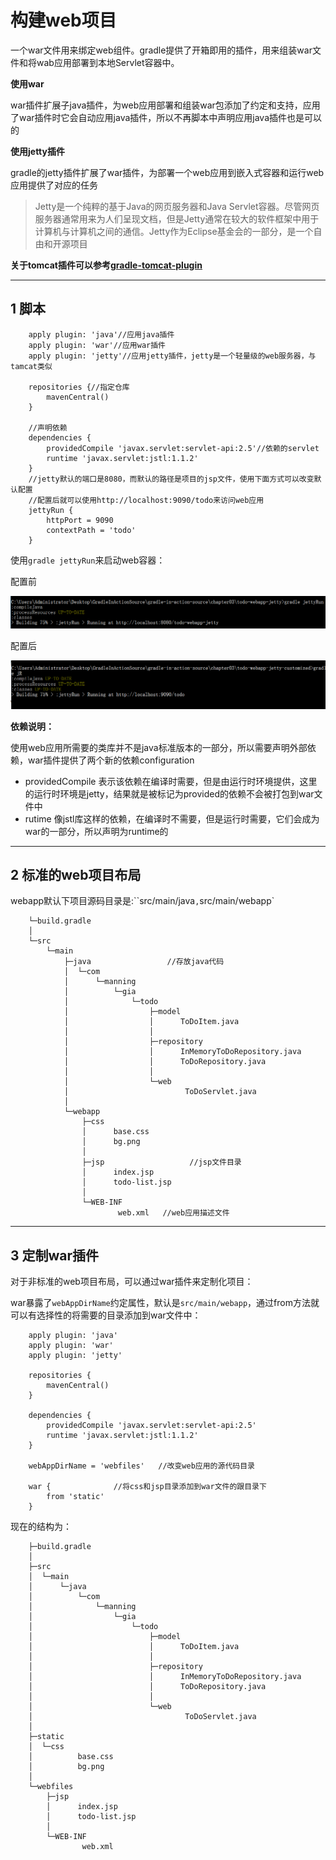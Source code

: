 #  构建web项目

一个war文件用来绑定web组件。gradle提供了开箱即用的插件，用来组装war文件和将wab应用部署到本地Servlet容器中。

**使用war**

war插件扩展子java插件，为web应用部署和组装war包添加了约定和支持，应用了war插件时它会自动应用java插件，所以不再脚本中声明应用java插件也是可以的

**使用jetty插件**

gradle的jetty插件扩展了war插件，为部署一个web应用到嵌入式容器和运行web应用提供了对应的任务

>Jetty是一个纯粹的基于Java的网页服务器和Java Servlet容器。尽管网页服务器通常用来为人们呈现文档，但是Jetty通常在较大的软件框架中用于计算机与计算机之间的通信。Jetty作为Eclipse基金会的一部分，是一个自由和开源项目

**关于tomcat插件可以参考[gradle-tomcat-plugin](https://github.com/bmuschko/gradle-tomcat-plugin)**

---
## 1 脚本

```
    apply plugin: 'java'//应用java插件
    apply plugin: 'war'//应用war插件
    apply plugin: 'jetty'//应用jetty插件，jetty是一个轻量级的web服务器，与tamcat类似

    repositories {//指定仓库
        mavenCentral()
    }

    //声明依赖
    dependencies {
        providedCompile 'javax.servlet:servlet-api:2.5'//依赖的servlet
        runtime 'javax.servlet:jstl:1.1.2'
    }
    //jetty默认的端口是8080，而默认的路径是项目的jsp文件，使用下面方式可以改变默认配置
    //配置后就可以使用http://localhost:9090/todo来访问web应用
    jettyRun {
        httpPort = 9090  
        contextPath = 'todo'
    }
```

使用`gradle jettyRun`来启动web容器：

配置前

![](images/gradle_web_jettyrun1.png)

配置后

![](images/gradle_web_jettyrun2.png)


**依赖说明：**

使用web应用所需要的类库并不是java标准版本的一部分，所以需要声明外部依赖，war插件提供了两个新的依赖configuration


- providedCompile 表示该依赖在编译时需要，但是由运行时环境提供，这里的运行时环境是jetty，结果就是被标记为provided的依赖不会被打包到war文件中
- rutime 像jstl库这样的依赖，在编译时不需要，但是运行时需要，它们会成为war的一部分，所以声明为runtime的


---
## 2 标准的web项目布局

webapp默认下项目源码目录是:``src/main/java`,`src/main/webapp`

```
    └─build.gradle
    │
    └─src
        └─main
            ├─java                 //存放java代码
            │  └─com
            │      └─manning
            │          └─gia
            │              └─todo
            │                  ├─model
            │                  │      ToDoItem.java
            │                  │
            │                  ├─repository
            │                  │      InMemoryToDoRepository.java
            │                  │      ToDoRepository.java
            │                  │
            │                  └─web
            │                          ToDoServlet.java
            │
            └─webapp
                ├─css
                │      base.css
                │      bg.png
                │
                ├─jsp                   //jsp文件目录
                │      index.jsp
                │      todo-list.jsp
                │
                └─WEB-INF
                        web.xml   //web应用描述文件
```

---
## 3 定制war插件

对于非标准的web项目布局，可以通过war插件来定制化项目：

war暴露了`webAppDirName`约定属性，默认是`src/main/webapp`，通过from方法就可以有选择性的将需要的目录添加到war文件中：

```
    apply plugin: 'java'
    apply plugin: 'war'
    apply plugin: 'jetty'

    repositories {
        mavenCentral()
    }

    dependencies {
        providedCompile 'javax.servlet:servlet-api:2.5'
        runtime 'javax.servlet:jstl:1.1.2'
    }

    webAppDirName = 'webfiles'   //改变web应用的源代码目录

    war {              //将css和jsp目录添加到war文件的跟目录下
        from 'static'
    }
```

现在的结构为：

```
    ├─build.gradle
    │
    ├─src
    │  └─main
    │      └─java
    │          └─com
    │              └─manning
    │                  └─gia
    │                      └─todo
    │                          ├─model
    │                          │      ToDoItem.java
    │                          │
    │                          ├─repository
    │                          │      InMemoryToDoRepository.java
    │                          │      ToDoRepository.java
    │                          │
    │                          └─web
    │                                  ToDoServlet.java
    │
    ├─static
    │  └─css
    │          base.css
    │          bg.png
    │
    └─webfiles
        ├─jsp
        │      index.jsp
        │      todo-list.jsp
        │
        └─WEB-INF
                web.xml
```




